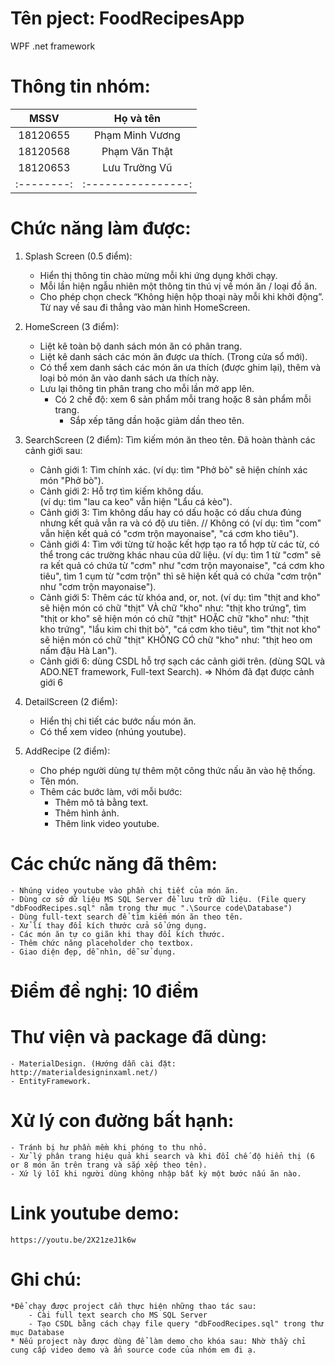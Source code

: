 # Tên pject: FoodRecipesApp
WPF .net framework

# Thông tin nhóm:
| MSSV     |     Họ và tên    |
|:--------:|:----------------:|
| 18120655 | Phạm Minh Vương  |
| 18120568 | Phạm Văn Thật    |
| 18120653 | Lưu Trường Vũ    |
|:--------:|:----------------:|

# Chức năng làm được:
1. Splash Screen (0.5 điểm):
	- Hiển thị thông tin chào mừng mỗi khi ứng dụng khởi chạy.
	- Mỗi lần hiện ngẫu nhiên một thông tin thú vị về món ăn / loại đồ ăn.
	- Cho phép chọn check “Không hiện hộp thoại này mỗi khi khởi động”. Từ nay về sau đi thẳng vào màn hình HomeScreen.

2. HomeScreen (3 điểm):
	- Liệt kê toàn bộ danh sách món ăn có phân trang.
	- Liệt kê danh sách các món ăn được ưa thích. (Trong cửa sổ mới).
	- Có thể xem danh sách các món ăn ưa thích (được ghim lại), thêm và loại bỏ món ăn vào danh sách ưa thích này.
	- Lưu lại thông tin phân trang cho mỗi lần mở app lên.
		+ Có 2 chế độ: xem 6 sản phẩm mỗi trang hoặc 8 sản phẩm mỗi trang.
			+ Sắp xếp tăng dần hoặc giảm dần theo tên.

3. SearchScreen (2 điểm):
Tìm kiếm món ăn theo tên. Đã hoàn thành các cảnh giới sau:
	- Cảnh giới 1: Tìm chính xác. 
		(ví dụ: tìm "Phở bò" sẽ hiện chính xác món "Phở bò").
	- Cảnh giới 2: Hỗ trợ tìm kiếm không dấu.                                                             
		(ví dụ: tìm "lau ca keo" vẫn hiện "Lẩu cá kèo").
	- Cảnh giới 3: Tìm không dấu hay có dấu hoặc có dấu chưa đúng nhưng kết quả vẫn ra và có độ ưu tiên.   // Không có
		(ví dụ: tìm "com" vẫn hiện kết quả có "cơm trộn mayonaise", "cá cơm kho tiêu").
	- Cảnh giới 4: Tìm với từng từ hoặc kết hợp tạo ra tổ hợp từ các từ, có thể trong các trường khác nhau của dữ liệu.
		(ví dụ: tìm 1 từ "cơm" sẽ ra kết quả có chứa từ "cơm" như "cơm trộn mayonaise", "cá cơm kho tiêu",
				  tìm 1 cụm từ "cơm trộn" thì sẽ hiện kết quả có chứa "cơm trộn" như "cơm trộn mayonaise").
	- Cảnh giới 5: Thêm các từ khóa and, or, not.
		(ví dụ: tìm "thịt and kho" sẽ hiện món có chữ "thịt" VÀ chữ "kho" như: "thịt kho trứng",
				  tìm "thịt or kho" sẽ hiện món có chữ "thịt" HOẶC chữ "kho" như: "thịt kho trứng", "lẩu kim chi thịt bò", "cá cơm kho tiêu",
				  tìm "thịt not kho" sẽ hiện món có chữ "thịt" KHÔNG CÓ chữ "kho" như: "thịt heo om nấm đậu Hà Lan").
	- Cảnh giới 6: dùng CSDL hỗ trợ sạch các cảnh giới trên. (dùng SQL và ADO.NET framework, Full-text Search).
	=> Nhóm đã đạt được cảnh giới 6

4. DetailScreen (2 điểm):
	- Hiển thị chi tiết các bước nấu món ăn.
	- Có thể xem video (nhúng youtube).

5. AddRecipe (2 điểm):
	- Cho phép người dùng tự thêm một công thức nấu ăn vào hệ thống.
	- Tên món.
	- Thêm các bước làm, với mỗi bước:
		+ Thêm mô tả bằng text.
		+ Thêm hình ảnh.
		+ Thêm link video youtube.

# Các chức năng đã thêm:
	- Nhúng video youtube vào phần chi tiết của món ăn.
	- Dùng cơ sở dữ liệu MS SQL Server để lưu trữ dữ liệu. (File query "dbFoodRecipes.sql" nằm trong thư mục ".\Source code\Database")
	- Dùng full-text search để tìm kiếm món ăn theo tên.
	- Xử lí thay đổi kích thước cửa sổ ứng dụng.
	- Các món ăn tự co giãn khi thay đổi kích thước.
	- Thêm chức năng placeholder cho textbox.
	- Giao diện đẹp, dễ nhìn, dễ sử dụng.

# Điểm đề nghị: 10 điểm

# Thư viện và package đã dùng:
	- MaterialDesign. (Hướng dẫn cài đặt: http://materialdesigninxaml.net/)
	- EntityFramework.

# Xử lý con đường bất hạnh:
	- Tránh bị hư phần mềm khi phóng to thu nhỏ.
	- Xử lý phân trang hiệu quả khi search và khi đổi chế độ hiển thị (6 or 8 món ăn trên trang và sắp xếp theo tên).
	- Xứ lý lỗi khi người dùng không nhập bất kỳ một bước nấu ăn nào.

# Link youtube demo: 
	https://youtu.be/2X21zeJ1k6w

# Ghi chú:
	*Để chạy được project cần thực hiện những thao tác sau:
		- Cài full text search cho MS SQL Server
		- Tạo CSDL bằng cách chạy file query "dbFoodRecipes.sql" trong thư mục Database
	* Nếu project này được dùng để làm demo cho khóa sau: Nhờ thầy chỉ cung cấp video demo và ẩn source code của nhóm em đi ạ.